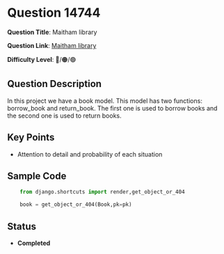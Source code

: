 
# Question 14744

**Question Title**: Maitham library

**Question Link**: [Maitham library](https://quera.org/problemset/14744) 

**Difficulty Level**: 🔴/🟠/🟢
## Question Description
In this project we have a book model. This model has two functions: borrow_book and return_book. The first one is used to borrow books and the second one is used to return books.

## Key Points
- Attention to detail and probability of each situation


## Sample Code
```python
    from django.shortcuts import render,get_object_or_404

    book = get_object_or_404(Book,pk=pk)
```



## Status

- **Completed**
